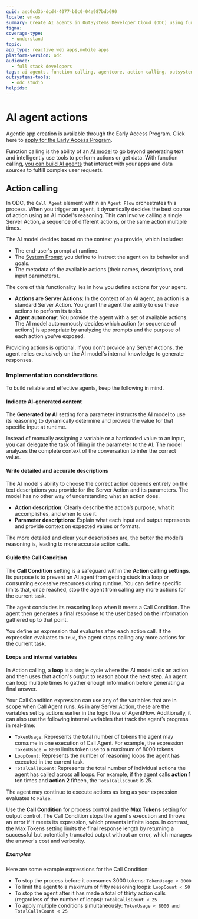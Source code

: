 ```yaml
---
guid: aec0cd3b-dcd4-4077-b0c0-04e987bdb690
locale: en-us
summary: Create AI agents in OutSystems Developer Cloud (ODC) using function calling to fulfill complex user requests with dynamic action orchestration.
figma:
coverage-type:
  - understand
topic:
app_type: reactive web apps,mobile apps
platform-version: odc
audience:
  - full stack developers
tags: ai agents, function calling, agentcore, action calling, outsystems developer cloud
outsystems-tools:
  - odc studio
helpids:
---
```

# AI agent actions

<div class="info" markdown="1">

Agentic app creation is available through the Early Access Program. Click here to [apply for the Early Access Program](https://www.outsystems.com/low-code-platform/agentic-ai-workbench/eap-agent-workbench/). 

</div>

Function calling is the ability of an [AI model](ai-models.md) to go beyond generating text and intelligently use tools to perform actions or get data. With function calling, [you can build AI agents](create-agent.md)  that interact with your apps and data sources to fulfill complex user requests.

## Action calling 

In ODC, the `Call Agent` element within an `Agent Flow` orchestrates this process. When you trigger an agent, it dynamically decides the best course of action using an AI model's reasoning. This can involve calling a single Server Action, a sequence of different actions, or the same action multiple times.

The AI model decides based on the context you provide, which includes:

* The end-user's prompt at runtime.  
* The [System Prompt](agentic-apps.md#system-prompts) you define to instruct the agent on its behavior and goals.  
* The metadata of the available actions (their names, descriptions, and input parameters).

The core of this functionality lies in how you define actions for your agent.

* **Actions are Server Actions**: In the context of an AI agent, an action is a standard Server Action. You grant the agent the ability to use these actions to perform its tasks.  
* **Agent autonomy**: You provide the agent with a set of available actions. The AI model autonomously decides which action (or sequence of actions) is appropriate by analyzing the prompts and the purpose of each action you've exposed.

Providing actions is optional. If you don't provide any Server Actions, the agent relies exclusively on the AI model's internal knowledge to generate responses.

### Implementation considerations

To build reliable and effective agents, keep the following in mind. 

#### Indicate AI-generated content

The **Generated by AI** setting for a parameter instructs the AI model to use its reasoning to dynamically determine and provide the value for that specific input at runtime.

Instead of manually assigning a variable or a hardcoded value to an input, you can delegate the task of filling in the parameter to the AI. The model analyzes the complete context of the conversation to infer the correct value.

#### Write detailed and accurate descriptions

The AI model's ability to choose the correct action depends entirely on the text descriptions you provide for the Server Action and its parameters. The model has no other way of understanding what an action does.

* **Action description**: Clearly describe the action’s purpose, what it accomplishes, and when to use it.  
* **Parameter descriptions**: Explain what each input and output represents and provide context on expected values or formats.

The more detailed and clear your descriptions are, the better the model’s reasoning is, leading to more accurate action calls. 

#### Guide the Call Condition

The **Call Condition** setting is a safeguard within the **Action calling settings**. Its purpose is to prevent an AI agent from getting stuck in a loop or consuming excessive resources during runtime. You can define specific limits that, once reached, stop the agent from calling any more actions for the current task. 

The agent concludes its reasoning loop when it meets a Call Condition. The agent then generates a final response to the user based on the information gathered up to that point. 

You define an expression that evaluates after each action call. If the expression evaluates to `True`, the agent stops calling any more actions for the current task.

#### Loops and internal variables

In Action calling, a **loop** is a single cycle where the AI model calls an action and then uses that action's output to reason about the next step. An agent can loop multiple times to gather enough information before generating a final answer.

Your Call Condition expression can use any of the variables that are in scope when Call Agent runs. As in any Server Action, these are the variables set by actions earlier in the logic flow of AgentFlow. Additionally, it can also use the following internal variables that track the agent’s progress in real-time:

* `TokenUsage`: Represents the total number of tokens the agent may consume in one execution of Call Agent. For example, the expression `TokenUsage = 8000` limits token use to a maximum of 8000 tokens.  
* `LoopCount`: Represents the number of reasoning loops the agent has executed in the current task.  
* `TotalCallsCount`: Represents the total number of individual actions the agent has called across all loops. For example, if the agent calls **action 1** ten times and **action 2** fifteen, the `TotalCallsCount` is 25.

The agent may continue to execute actions as long as your expression evaluates to `False`.

<div class="info" markdown="1">

Use the **Call Condition** for process control and the **Max Tokens** setting for output control. The Call Condition stops the agent's execution and throws an error if it meets its expression, which prevents infinite loops. In contrast, the Max Tokens setting limits the final response length by returning a successful but potentially truncated output without an error, which manages the answer's cost and verbosity.

</div>

##### Examples

Here are some example expressions for the Call Condition:

* To stop the process before it consumes 3000 tokens: `TokenUsage < 8000`  
* To limit the agent to a maximum of fifty reasoning loops: `LoopCount < 50`  
* To stop the agent after it has made a total of thirty action calls (regardless of the number of loops): `TotalCallsCount < 25`  
* To apply multiple conditions simultaneously: `TokenUsage < 8000 and TotalCallsCount < 25`

